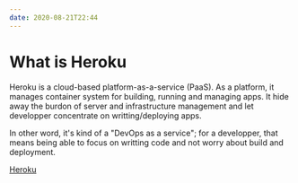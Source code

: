 ```yaml
---
date: 2020-08-21T22:44
---
```


# What is Heroku

Heroku is a cloud-based platform-as-a-service (PaaS). As a platform, it manages
container system for building, running and managing apps. It hide away the
burdon of server and infrastructure management and let developper concentrate
on writting/deploying apps.

In other word, it's kind of a "DevOps as a service"; for a developper, that
means being able to focus on writting code and not worry about build and
deployment.

[Heroku](https://www.heroku.com/)
